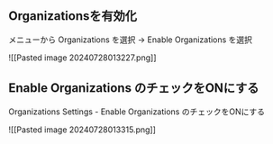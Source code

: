 ## Organizationsを有効化

メニューから Organizations を選択 → Enable Organizations を選択

![[Pasted image 20240728013227.png]]

## Enable Organizations のチェックをONにする

Organizations Settings - Enable Organizations のチェックをONにする

![[Pasted image 20240728013315.png]]

